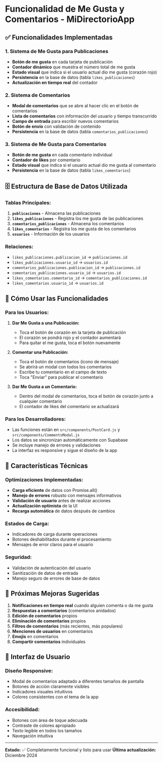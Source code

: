 # Funcionalidad de Me Gusta y Comentarios - MiDirectorioApp

## ✅ Funcionalidades Implementadas

### 1. Sistema de Me Gusta para Publicaciones
- **Botón de me gusta** en cada tarjeta de publicación
- **Contador dinámico** que muestra el número total de me gusta
- **Estado visual** que indica si el usuario actual dio me gusta (corazón rojo)
- **Persistencia** en la base de datos (tabla `likes_publicaciones`)
- **Actualización en tiempo real** del contador

### 2. Sistema de Comentarios
- **Modal de comentarios** que se abre al hacer clic en el botón de comentarios
- **Lista de comentarios** con información del usuario y tiempo transcurrido
- **Campo de entrada** para escribir nuevos comentarios
- **Botón de envío** con validación de contenido
- **Persistencia** en la base de datos (tabla `comentarios_publicaciones`)

### 3. Sistema de Me Gusta para Comentarios
- **Botón de me gusta** en cada comentario individual
- **Contador de likes** por comentario
- **Estado visual** que indica si el usuario actual dio me gusta al comentario
- **Persistencia** en la base de datos (tabla `likes_comentarios`)

## 🗄️ Estructura de Base de Datos Utilizada

### Tablas Principales:
1. **`publicaciones`** - Almacena las publicaciones
2. **`likes_publicaciones`** - Registra los me gusta de las publicaciones
3. **`comentarios_publicaciones`** - Almacena los comentarios
4. **`likes_comentarios`** - Registra los me gusta de los comentarios
5. **`usuarios`** - Información de los usuarios

### Relaciones:
- `likes_publicaciones.publicacion_id` → `publicaciones.id`
- `likes_publicaciones.usuario_id` → `usuarios.id`
- `comentarios_publicaciones.publicacion_id` → `publicaciones.id`
- `comentarios_publicaciones.usuario_id` → `usuarios.id`
- `likes_comentarios.comentario_id` → `comentarios_publicaciones.id`
- `likes_comentarios.usuario_id` → `usuarios.id`

## 🎯 Cómo Usar las Funcionalidades

### Para los Usuarios:
1. **Dar Me Gusta a una Publicación:**
   - Toca el botón de corazón en la tarjeta de publicación
   - El corazón se pondrá rojo y el contador aumentará
   - Para quitar el me gusta, toca el botón nuevamente

2. **Comentar una Publicación:**
   - Toca el botón de comentarios (ícono de mensaje)
   - Se abrirá un modal con todos los comentarios
   - Escribe tu comentario en el campo de texto
   - Toca "Enviar" para publicar el comentario

3. **Dar Me Gusta a un Comentario:**
   - Dentro del modal de comentarios, toca el botón de corazón junto a cualquier comentario
   - El contador de likes del comentario se actualizará

### Para los Desarrolladores:
- Las funciones están en `src/components/PostCard.js` y `src/components/CommentsModal.js`
- Los datos se sincronizan automáticamente con Supabase
- Se incluye manejo de errores y validaciones
- La interfaz es responsive y sigue el diseño de la app

## 🔧 Características Técnicas

### Optimizaciones Implementadas:
- **Carga eficiente** de datos con Promise.all()
- **Manejo de errores** robusto con mensajes informativos
- **Validación de usuario** antes de realizar acciones
- **Actualización optimista** de la UI
- **Recarga automática** de datos después de cambios

### Estados de Carga:
- Indicadores de carga durante operaciones
- Botones deshabilitados durante el procesamiento
- Mensajes de error claros para el usuario

### Seguridad:
- Validación de autenticación del usuario
- Sanitización de datos de entrada
- Manejo seguro de errores de base de datos

## 🚀 Próximas Mejoras Sugeridas

1. **Notificaciones en tiempo real** cuando alguien comenta o da me gusta
2. **Respuestas a comentarios** (comentarios anidados)
3. **Edición de comentarios** propios
4. **Eliminación de comentarios** propios
5. **Filtros de comentarios** (más recientes, más populares)
6. **Menciones de usuarios** en comentarios
7. **Emojis** en comentarios
8. **Compartir comentarios** individuales

## 📱 Interfaz de Usuario

### Diseño Responsive:
- Modal de comentarios adaptado a diferentes tamaños de pantalla
- Botones de acción claramente visibles
- Indicadores visuales intuitivos
- Colores consistentes con el tema de la app

### Accesibilidad:
- Botones con área de toque adecuada
- Contraste de colores apropiado
- Texto legible en todos los tamaños
- Navegación intuitiva

---

**Estado:** ✅ Completamente funcional y listo para usar
**Última actualización:** Diciembre 2024
